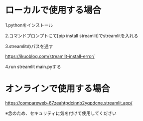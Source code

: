 # ローカルで使用する場合

1.pythonをインストール

2.コマンドプロンプトにて[pip install streamlit]でstreamlitを入れる

3.streamlitのパスを通す

https://ikuoblog.com/streamlit-install-error/

4.run streamlit main.pyする





# オンラインで使用する場合

https://compareweb-67zeahtpdcinnb2yqpdcne.streamlit.app/

※念のため、セキュリティに気を付けて使用してください

